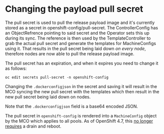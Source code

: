 # Changing the payload pull secret

The pull secret is used to pull the release payload image and it's currently stored as a secret in openshift-config/pull-secret.
The ControllerConfig has an ObjectRefrence pointing to said secret and the Operator sets this up during its sync.
The reference is then used by the TemplateController to grab the actual pull secret and generate the templates for MachineConfigs using it.
That results in the pull secret being laid down *on every node*, therefore nodes are now able to pull the release payload image.

The pull secret has an expiration, and when it expires you need to change it as follows:

```
oc edit secrets pull-secret -n openshift-config
```

Changing the `.dockerconfigjson` in the secret and saving it will result in the MCO syncing the new pull secret with the templates which then
result in the new pull secret being laid down on nodes.

Note that the `.dockerconfigjson` field is a base64 encoded JSON.

The pull secret in `openshift-config` is rendered into a `MachineConfig` object by the MCO which applies to all pools. As of OpenShift 4.7, this [no longer requires](./MachineConfigDaemon.md#drainless-and-rebootless-updates) a drain and reboot.
